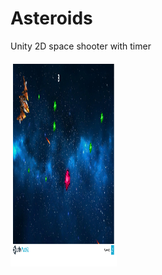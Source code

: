 # Asteroids
Unity 2D space shooter with timer

<img src="https://github.com/aTasja/Asteroids/blob/master/screenShot.png"  height="330" width="170">


